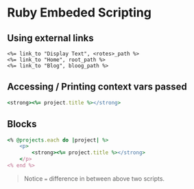 # Ruby Embeded Scripting

## Using external links
```erb
<%= link_to "Display Text", <rotes>_path %>
<%= link_to "Home", root_path %>
<%= link_to "Blog", bloog_path %>
```

## Accessing / Printing context vars passed
```rb
<strong><%= project.title %></strong>
```

## Blocks

```rb
<% @projects.each do |project| %>
    <p>
        <strong><%= project.title %></strong>
    </p>
<% end %>
```

> Notice `=` difference in between above two scripts.